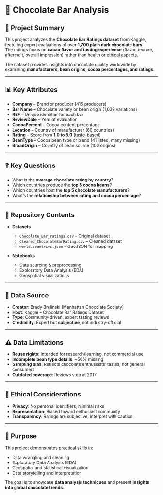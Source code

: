 # 🍫 Chocolate Bar Analysis

## 📌 Project Summary
This project analyzes the **Chocolate Bar Ratings dataset** from Kaggle, featuring expert evaluations of over **1,700 plain dark chocolate bars**.  
The ratings focus on **cacao flavor and tasting experience** (flavor, texture, aftermelt, overall impression) rather than health or ethical aspects.  

The dataset provides insights into chocolate quality worldwide by examining **manufacturers, bean origins, cocoa percentages, and ratings**.

---

## 📊 Key Attributes
- **Company** – Brand or producer (416 producers)  
- **Bar Name** – Chocolate variety or bean origin (1,039 variations)  
- **REF** – Unique identifier for each bar  
- **ReviewDate** – Year of evaluation  
- **CocoaPercent** – Cocoa content percentage  
- **Location** – Country of manufacturer (60 countries)  
- **Rating** – Score from **1.0 to 5.0** (taste-based)  
- **BeanType** – Cocoa bean type or blend (41 listed, many missing)  
- **BroadOrigin** – Country of bean source (100 origins)  

---

## ❓ Key Questions
- What is the **average chocolate rating by country**?  
- Which countries produce the **top 5 cocoa beans**?  
- Which countries host the **top 5 chocolate manufacturers**?  
- What’s the **relationship between rating and cocoa percentage**?  

---

## 📂 Repository Contents
- **Datasets**  
  - `Chocolate_Bar_ratings.csv` – Original dataset  
  - `Cleaned_ChocolateBarRating.csv` – Cleaned dataset  
  - `world.countries.json` – GeoJSON for mapping  

- **Notebooks**  
  - Data sourcing & preprocessing  
  - Exploratory Data Analysis (EDA)  
  - Geospatial visualizations  

---

## 📑 Data Source
- **Creator**: Brady Brelinski (Manhattan Chocolate Society)  
- **Host**: Kaggle – [Chocolate Bar Ratings Dataset](https://www.kaggle.com/datasets/rtatman/chocolate-bar-ratings)  
- **Type**: Community-driven, expert tasting reviews  
- **Credibility**: Expert but **subjective**, not industry-official  

---

## ⚠️ Data Limitations
- **Reuse rights**: Intended for research/learning, not commercial use  
- **Incomplete bean type details**: ~50% missing  
- **Sampling bias**: Reflects chocolate enthusiasts’ tastes, not general consumers  
- **Outdated coverage**: Reviews stop at 2017  

---

## 🧭 Ethical Considerations
- **Privacy**: No personal identifiers, minimal risks  
- **Representation**: Biased toward enthusiast community  
- **Transparency**: Ratings are subjective, interpret with caution  

---

## 🚀 Purpose
This project demonstrates practical skills in:  
- Data wrangling and cleaning  
- Exploratory Data Analysis (EDA)  
- Geospatial and statistical visualization  
- Data storytelling and interpretation  

The goal is to showcase **data analysis techniques** and present **insights into global chocolate trends**.

